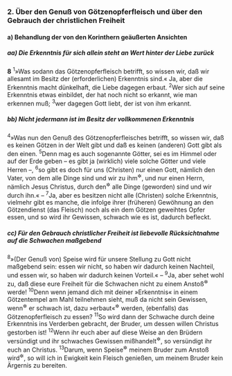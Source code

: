 ### 2. Über den Genuß von Götzenopferfleisch und über den Gebrauch der christlichen Freiheit

#### a) Behandlung der von den Korinthern geäußerten Ansichten

##### aa) Die Erkenntnis für sich allein steht an Wert hinter der Liebe zurück

__8__
<sup>1</sup>»Was sodann das Götzenopferfleisch betrifft, so wissen wir, daß wir allesamt im Besitz der (erforderlichen) Erkenntnis sind.« Ja, aber die Erkenntnis macht dünkelhaft, die Liebe dagegen erbaut.
<sup>2</sup>Wer sich auf seine Erkenntnis etwas einbildet, der hat noch nicht so erkannt, wie man erkennen muß;
<sup>3</sup>wer dagegen Gott liebt, der ist von ihm erkannt.

##### bb) Nicht jedermann ist im Besitz der vollkommenen Erkenntnis

<sup>4</sup>»Was nun den Genuß des Götzenopferfleisches betrifft, so wissen wir, daß es keinen Götzen in der Welt gibt und daß es keinen (anderen) Gott gibt als den einen.
<sup>5</sup>Denn mag es auch sogenannte Götter, sei es im Himmel oder auf der Erde geben – es gibt ja (wirklich) viele solche Götter und viele Herren –,
<sup>6</sup>so gibt es doch für uns (Christen) nur einen Gott, nämlich den Vater, von dem alle Dinge sind und wir zu ihm<sup title="oder: für ihn">&#x2732;</sup>, und nur einen Herrn, nämlich Jesus Christus, durch den<sup title="= durch dessen Vermittlung">&#x2732;</sup> alle Dinge (geworden) sind und wir durch ihn.« –
<sup>7</sup>Ja, aber es besitzen nicht alle (Christen) solche Erkenntnis, vielmehr gibt es manche, die infolge ihrer (früheren) Gewöhnung an den Götzendienst (das Fleisch) noch als ein dem Götzen geweihtes Opfer essen, und so wird ihr Gewissen, schwach wie es ist, dadurch befleckt.

##### cc) Für den Gebrauch christlicher Freiheit ist liebevolle Rücksichtnahme auf die Schwachen maßgebend

<sup>8</sup>»(Der Genuß von) Speise wird für unsere Stellung zu Gott nicht maßgebend sein: essen wir nicht, so haben wir dadurch keinen Nachteil, und essen wir, so haben wir dadurch keinen Vorteil.« –
<sup>9</sup>Ja, aber sehet wohl zu, daß diese eure Freiheit für die Schwachen nicht zu einem Anstoß<sup title="oder: zum Ärgernis">&#x2732;</sup> werde!
<sup>10</sup>Denn wenn jemand dich mit deiner »Erkenntnis« in einem Götzentempel am Mahl teilnehmen sieht, muß da nicht sein Gewissen, wenn<sup title="oder: weil">&#x2732;</sup> er schwach ist, dazu »erbaut«<sup title="= bewogen, oder: ermutigt">&#x2732;</sup> werden, (ebenfalls) das Götzenopferfleisch zu essen?
<sup>11</sup>So wird dann der Schwache durch deine Erkenntnis ins Verderben gebracht, der Bruder, um dessen willen Christus gestorben ist!
<sup>12</sup>Wenn ihr euch aber auf diese Weise an den Brüdern versündigt und ihr schwaches Gewissen mißhandelt<sup title="oder: verwundet">&#x2732;</sup>, so versündigt ihr euch an Christus.
<sup>13</sup>Darum, wenn Speise<sup title="d.h. das, was ich esse">&#x2732;</sup> meinem Bruder zum Anstoß wird<sup title="= ihn zur Sünde verführt">&#x2732;</sup>, so will ich in Ewigkeit kein Fleisch genießen, um meinem Bruder kein Ärgernis zu bereiten.